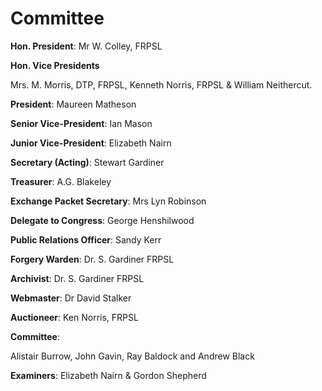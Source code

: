 # Committee

**Hon. President**: Mr W. Colley, FRPSL

**Hon. Vice Presidents**

 Mrs. M. Morris, DTP, FRPSL, Kenneth Norris, FRPSL & William Neithercut.

**President**: Maureen Matheson

**Senior Vice-President**: Ian Mason

**Junior Vice-President**: Elizabeth Nairn

**Secretary (Acting)**: Stewart Gardiner

**Treasurer**: A.G. Blakeley

**Exchange Packet Secretary**: Mrs Lyn Robinson

**Delegate to Congress**: George Henshilwood

**Public Relations Officer**: Sandy Kerr

**Forgery Warden**: Dr. S. Gardiner FRPSL

**Archivist**: Dr. S. Gardiner FRPSL

**Webmaster**: Dr David Stalker

**Auctioneer**: Ken Norris, FRPSL

**Committee**:

Alistair Burrow, John Gavin, Ray Baldock and Andrew Black

**Examiners**: Elizabeth Nairn & Gordon Shepherd
